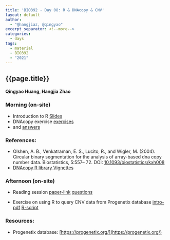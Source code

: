 ```yaml
---
title: 'BIO392 - Day 08: R & DNAcopy & CNV'
layout: default
author:
  - "@hangjiaz, @qingyao"
excerpt_separator: <!--more-->
categories:
  - days
tags:
  - material
  - BIO392
  - "2021"
---
```


## {{page.title}}
####  Qingyao Huang, Hangjia Zhao

### Morning (on-site)

* Introduction to R [Slides](../../../course-material/2021/2021-10-01-day-08/2021-10-01-familiarize_with_R.pdf)
* DNAcopy exercise [exercises](../../../course-material/2021/2021-10-01-day-08/DNAcopy_segmentation_exercise.r)
* and [answers](../../../course-material/2021/2021-10-01-day-08/DNAcopy_segmentation_answer.r)


### References:
* Olshen, A. B., Venkatraman, E. S., Lucito, R., and Wigler, M. (2004). Circular binary segmentation for the analysis of array-based dna copy number data. Biostatistics, 5:557– 72. DOI: [10.1093/biostatistics/kxh008](https://doi.org/10.1093/biostatistics/kxh008)
* [DNAcopy R library Vignettes](http://www.bioconductor.org/packages/release/bioc/vignettes/DNAcopy/inst/doc/DNAcopy.pdf)
### Afternoon (on-site)

* Reading session [paper-link](https://www.nature.com/articles/nrg3871)   [questions](../../../course-material/2021/2021-10-01-day-08/2021-10-01-BIO392-reading-session.pdf)

* Exercise on using R to query CNV data from Progenetix database [intro-pdf](../../../course-material/2021/2021-10-01-day-08/2021-10-01-BIO392-CNV-freq.pdf)      [R-script](../../../course-material/2021/2021-10-01-day-08/2021-10-01-BIO392-CNV-freq.Rmd)


### Resources:

* Progenetix database: [https://progenetix.org/](https://progenetix.org/)
